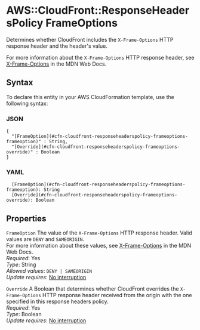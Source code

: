 # AWS::CloudFront::ResponseHeadersPolicy FrameOptions<a name="aws-properties-cloudfront-responseheaderspolicy-frameoptions"></a>

Determines whether CloudFront includes the `X-Frame-Options` HTTP response header and the header's value\.

For more information about the `X-Frame-Options` HTTP response header, see [X\-Frame\-Options](https://developer.mozilla.org/en-US/docs/Web/HTTP/Headers/X-Frame-Options) in the MDN Web Docs\.

## Syntax<a name="aws-properties-cloudfront-responseheaderspolicy-frameoptions-syntax"></a>

To declare this entity in your AWS CloudFormation template, use the following syntax:

### JSON<a name="aws-properties-cloudfront-responseheaderspolicy-frameoptions-syntax.json"></a>

```
{
  "[FrameOption](#cfn-cloudfront-responseheaderspolicy-frameoptions-frameoption)" : String,
  "[Override](#cfn-cloudfront-responseheaderspolicy-frameoptions-override)" : Boolean
}
```

### YAML<a name="aws-properties-cloudfront-responseheaderspolicy-frameoptions-syntax.yaml"></a>

```
  [FrameOption](#cfn-cloudfront-responseheaderspolicy-frameoptions-frameoption): String
  [Override](#cfn-cloudfront-responseheaderspolicy-frameoptions-override): Boolean
```

## Properties<a name="aws-properties-cloudfront-responseheaderspolicy-frameoptions-properties"></a>

`FrameOption` <a name="cfn-cloudfront-responseheaderspolicy-frameoptions-frameoption"></a>
The value of the `X-Frame-Options` HTTP response header\. Valid values are `DENY` and `SAMEORIGIN`\.  
For more information about these values, see [X\-Frame\-Options](https://developer.mozilla.org/en-US/docs/Web/HTTP/Headers/X-Frame-Options) in the MDN Web Docs\.  
_Required_: Yes  
_Type_: String  
_Allowed values_: `DENY | SAMEORIGIN`  
_Update requires_: [No interruption](https://docs.aws.amazon.com/AWSCloudFormation/latest/UserGuide/using-cfn-updating-stacks-update-behaviors.html#update-no-interrupt)

`Override` <a name="cfn-cloudfront-responseheaderspolicy-frameoptions-override"></a>
A Boolean that determines whether CloudFront overrides the `X-Frame-Options` HTTP response header received from the origin with the one specified in this response headers policy\.  
_Required_: Yes  
_Type_: Boolean  
_Update requires_: [No interruption](https://docs.aws.amazon.com/AWSCloudFormation/latest/UserGuide/using-cfn-updating-stacks-update-behaviors.html#update-no-interrupt)
